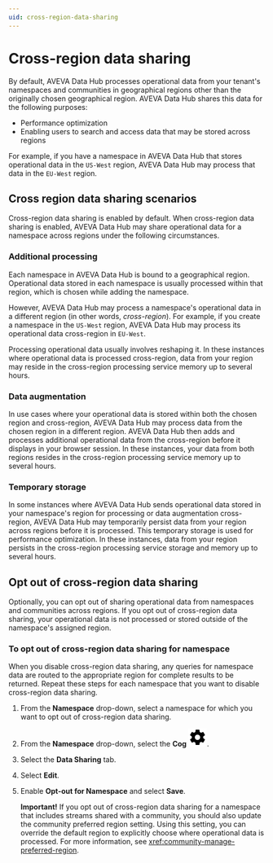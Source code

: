 ```yaml
---
uid: cross-region-data-sharing
---
```


# Cross-region data sharing

By default, AVEVA Data Hub processes operational data from your tenant's namespaces and communities in geographical regions other than the originally chosen geographical region. AVEVA Data Hub shares this data for the following purposes:

- Performance optimization
- Enabling users to search and access data that may be stored across regions

For example, if you have a namespace in AVEVA Data Hub that stores operational data in the `US-West` region, AVEVA Data Hub may process that data in the `EU-West` region.

## Cross region data sharing scenarios

Cross-region data sharing is enabled by default. When cross-region data sharing is enabled, AVEVA Data Hub may share operational data for a namespace across regions under the following circumstances.

### Additional processing

Each namespace in AVEVA Data Hub is bound to a geographical region. Operational data stored in each namespace is usually processed within that region, which is chosen while adding the namespace.

However, AVEVA Data Hub may process a namespace's operational data in a different region (in other words, _cross-region_). For example, if you create a namespace in the `US-West` region, AVEVA Data Hub may process its operational data cross-region in `EU-West`.

Processing operational data usually involves reshaping it. In these instances where operational data is processed cross-region, data from your region may reside in the cross-region processing service memory up to several hours.

### Data augmentation

In use cases where your operational data is stored within both the chosen region and cross-region, AVEVA Data Hub may process data from the chosen region in a different region. AVEVA Data Hub then adds and processes additional operational data from the cross-region before it displays in your browser session. In these instances, your data from both regions resides in the cross-region processing service memory up to several hours.

### Temporary storage

In some instances where AVEVA Data Hub sends operational data stored in your namespace's region for processing or data augmentation cross-region, AVEVA Data Hub may temporarily persist data from your region across regions before it is processed. This temporary storage is used for performance optimization. In these instances, data from your region persists in the cross-region processing service storage and memory up to several hours.

## Opt out of cross-region data sharing

Optionally, you can opt out of sharing operational data from namespaces and communities across regions. If you opt out of cross-region data sharing, your operational data is not processed or stored outside of the namespace's assigned region.

### To opt out of cross-region data sharing for namespace

When you disable cross-region data sharing, any queries for namespace data are routed to the appropriate region for complete results to be returned. Repeat these steps for each namespace that you want to disable cross-region data sharing.

1. From the **Namespace** drop-down, select a namespace for which you want to opt out of cross-region data sharing.

1. From the **Namespace** drop-down, select the **Cog** ![Cog](./_icons/default/cog.svg).

1. Select the **Data Sharing** tab.

1. Select **Edit**.

1. Enable **Opt-out for Namespace** and select **Save**.

	**Important!** If you opt out of cross-region data sharing for a namespace that includes streams shared with a community, you should also update the community preferred region setting. Using this setting, you can override the default region to explicitly choose where operational data is processed. For more information, see <xref:community-manage-preferred-region>.